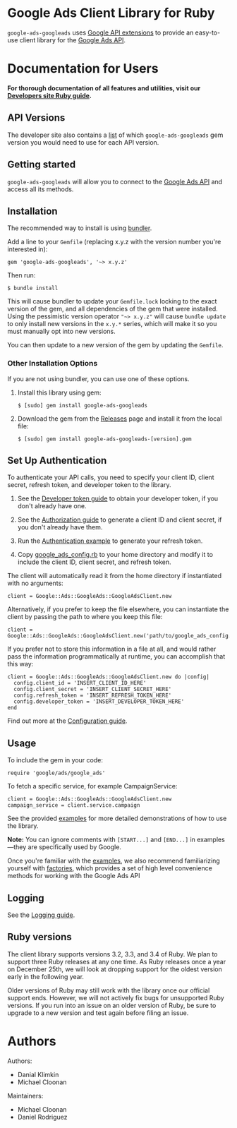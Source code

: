 # Google Ads Client Library for Ruby

`google-ads-googleads` uses [Google API extensions][google-gax] to provide an
easy-to-use client library for the [Google Ads API][].

[google-gax]: https://github.com/googleapis/gax-ruby
[Google Ads API]: https://developers.google.com/google-ads/api

# Documentation for Users

**For thorough documentation of all features and utilities, visit our
[Developers site Ruby guide][].**

[Developers site Ruby guide]: https://developers.google.com/google-ads/api/docs/client-libs/ruby/

## API Versions

The developer site also contains a
[list](https://developers.google.com/google-ads/api/docs/client-libs#ruby)
of which `google-ads-googleads` gem version you would need to use for each API version.

## Getting started

`google-ads-googleads` will allow you to connect to the
[Google Ads API][] and access all its methods.

## Installation

The recommended way to install is using [bundler][].

Add a line to your `Gemfile` (replacing x.y.z with the version number
you're interested in):

    gem 'google-ads-googleads', '~> x.y.z'

Then run:

    $ bundle install

This will cause bundler to update your `Gemfile.lock` locking to the exact
version of the gem, and all dependencies of the gem that were installed.
Using the pessimistic version operator `"~> x.y.z"` will cause `bundle
update` to only install new versions in the `x.y.*` series, which will
make it so you must manually opt into new versions.

You can then update to a new version of the gem by updating the `Gemfile`.

### Other Installation Options

If you are not using bundler, you can use one of these options.

1. Install this library using gem:

       $ [sudo] gem install google-ads-googleads

1. Download the gem from the [Releases][] page and install it from the local
file:

       $ [sudo] gem install google-ads-googleads-[version].gem

[Releases]: https://github.com/googleads/google-ads-ruby/releases
[bundler]: https://bundler.io/

## Set Up Authentication

To authenticate your API calls, you need to specify your client ID, client
secret, refresh token, and developer token to the library.

1. See the [Developer token guide][] to obtain your developer token, if you
   don't already have one.

1. See the [Authorization guide][] to generate a client ID and client secret,
   if you don't already have them.

1. Run the [Authentication example][] to generate your refresh token.

1. Copy [google_ads_config.rb][] to your home directory and modify it to include
the client ID, client secret, and refresh token.

The client will automatically read it from the home directory if instantiated
with no arguments:

    client = Google::Ads::GoogleAds::GoogleAdsClient.new

Alternatively, if you prefer to keep the file elsewhere, you can instantiate the
client by passing the path to where you keep this file:

    client = Google::Ads::GoogleAds::GoogleAdsClient.new('path/to/google_ads_config.rb')

If you prefer not to store this information in a file at all, and would rather
pass the information programmatically at runtime, you can accomplish that this
way:

    client = Google::Ads::GoogleAds::GoogleAdsClient.new do |config|
      config.client_id = 'INSERT_CLIENT_ID_HERE'
      config.client_secret = 'INSERT_CLIENT_SECRET_HERE'
      config.refresh_token = 'INSERT_REFRESH_TOKEN_HERE'
      config.developer_token = 'INSERT_DEVELOPER_TOKEN_HERE'
    end

Find out more at the [Configuration guide][].

[Developer token guide]: https://developers.google.com/google-ads/api/docs/first-call/dev-token
[Authorization guide]: https://developers.google.com/google-ads/api/docs/oauth/overview
[Authentication example]: https://github.com/googleads/google-ads-ruby/blob/main/examples/authentication/generate_user_credentials.rb
[google_ads_config.rb]: https://github.com/googleads/google-ads-ruby/blob/main/google_ads_config.rb
[Configuration guide]: https://developers.google.com/google-ads/api/docs/client-libs/ruby/configuration

## Usage

To include the gem in your code:

    require 'google/ads/google_ads'

To fetch a specific service, for example CampaignService:

    client = Google::Ads::GoogleAds::GoogleAdsClient.new
    campaign_service = client.service.campaign

See the provided [examples][] for more detailed demonstrations of how to use the
library.

**Note:** You can ignore comments with `[START...]` and `[END...]` in
examples—they are specifically used by Google.

Once you're familiar with the [examples][], we also recommend familiarizing
yourself with [factories][], which provides a set of high level convenience
methods for working with the Google Ads API

[examples]: https://github.com/googleads/google-ads-ruby/blob/main/examples
[factories]: https://developers.google.com/google-ads/api/docs/client-libs/ruby/factories

## Logging

See the [Logging guide][].

[Logging guide]: https://developers.google.com/google-ads/api/docs/client-libs/ruby/logging

## Ruby versions

The client library supports versions 3.2, 3.3, and 3.4 of Ruby. We plan to
support three Ruby releases at any one time. As Ruby releases once a year on
December 25th, we will look at dropping support for the oldest version early in
the following year.

Older versions of Ruby may still work with the library once our official support ends.
However, we will not actively fix bugs for unsupported Ruby versions. If you run
into an issue on an older version of Ruby, be sure to upgrade to a new version
and test again before filing an issue.

# Authors

Authors:

 - Danial Klimkin
 - Michael Cloonan

Maintainers:

 - Michael Cloonan
 - Daniel Rodriguez
